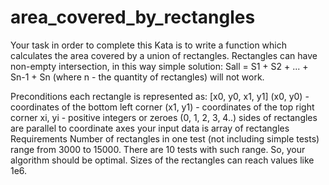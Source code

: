 # area_covered_by_rectangles

Your task in order to complete this Kata is to write a function which calculates the area covered by a union of rectangles.
Rectangles can have non-empty intersection, in this way simple solution: Sall = S1 + S2 + ... + Sn-1 + Sn (where n - the quantity of rectangles) will not work.

Preconditions
each rectangle is represented as: [x0, y0, x1, y1]
(x0, y0) - coordinates of the bottom left corner
(x1, y1) - coordinates of the top right corner
xi, yi - positive integers or zeroes (0, 1, 2, 3, 4..)
sides of rectangles are parallel to coordinate axes
your input data is array of rectangles
Requirements
Number of rectangles in one test (not including simple tests) range from 3000 to 15000. There are 10 tests with such range. So, your algorithm should be optimal.
Sizes of the rectangles can reach values like 1e6.

